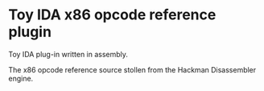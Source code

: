 # Toy IDA x86 opcode reference plugin

Toy IDA plug-in written in assembly.

The x86 opcode reference source stollen from the Hackman Disassembler engine.

